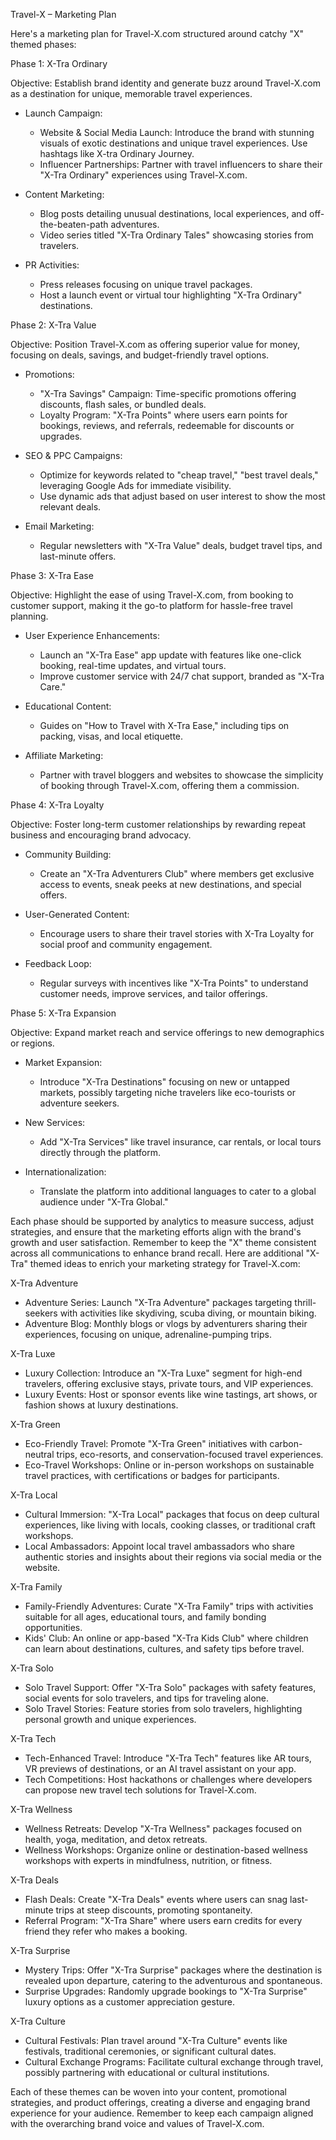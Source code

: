Travel-X – Marketing Plan

Here's a marketing plan for Travel-X.com structured around catchy "X" themed phases:

 Phase 1: X-Tra Ordinary

Objective: Establish brand identity and generate buzz around Travel-X.com as a destination for unique, memorable travel experiences.

- Launch Campaign: 
  - Website & Social Media Launch: Introduce the brand with stunning visuals of exotic destinations and unique travel experiences. Use hashtags like X-tra Ordinary Journey.
  - Influencer Partnerships: Partner with travel influencers to share their "X-Tra Ordinary" experiences using Travel-X.com.

- Content Marketing:
  - Blog posts detailing unusual destinations, local experiences, and off-the-beaten-path adventures.
  - Video series titled "X-Tra Ordinary Tales" showcasing stories from travelers.

- PR Activities:
  - Press releases focusing on unique travel packages.
  - Host a launch event or virtual tour highlighting "X-Tra Ordinary" destinations.

 Phase 2: X-Tra Value

Objective: Position Travel-X.com as offering superior value for money, focusing on deals, savings, and budget-friendly travel options.

- Promotions:
  - "X-Tra Savings" Campaign: Time-specific promotions offering discounts, flash sales, or bundled deals.
  - Loyalty Program: "X-Tra Points" where users earn points for bookings, reviews, and referrals, redeemable for discounts or upgrades.

- SEO & PPC Campaigns:
  - Optimize for keywords related to "cheap travel," "best travel deals," leveraging Google Ads for immediate visibility.
  - Use dynamic ads that adjust based on user interest to show the most relevant deals.

- Email Marketing:
  - Regular newsletters with "X-Tra Value" deals, budget travel tips, and last-minute offers.

 Phase 3: X-Tra Ease

Objective: Highlight the ease of using Travel-X.com, from booking to customer support, making it the go-to platform for hassle-free travel planning.

- User Experience Enhancements:
  - Launch an "X-Tra Ease" app update with features like one-click booking, real-time updates, and virtual tours.
  - Improve customer service with 24/7 chat support, branded as "X-Tra Care."

- Educational Content:
  - Guides on "How to Travel with X-Tra Ease," including tips on packing, visas, and local etiquette.

- Affiliate Marketing:
  - Partner with travel bloggers and websites to showcase the simplicity of booking through Travel-X.com, offering them a commission.

 Phase 4: X-Tra Loyalty

Objective: Foster long-term customer relationships by rewarding repeat business and encouraging brand advocacy.

- Community Building:
  - Create an "X-Tra Adventurers Club" where members get exclusive access to events, sneak peeks at new destinations, and special offers.

- User-Generated Content:
  - Encourage users to share their travel stories with X-Tra Loyalty for social proof and community engagement.

- Feedback Loop:
  - Regular surveys with incentives like "X-Tra Points" to understand customer needs, improve services, and tailor offerings.

 Phase 5: X-Tra Expansion

Objective: Expand market reach and service offerings to new demographics or regions.

- Market Expansion:
  - Introduce "X-Tra Destinations" focusing on new or untapped markets, possibly targeting niche travelers like eco-tourists or adventure seekers.

- New Services:
  - Add "X-Tra Services" like travel insurance, car rentals, or local tours directly through the platform.

- Internationalization:
  - Translate the platform into additional languages to cater to a global audience under "X-Tra Global."

Each phase should be supported by analytics to measure success, adjust strategies, and ensure that the marketing efforts align with the brand's growth and user satisfaction. Remember to keep the "X" theme consistent across all communications to enhance brand recall.
Here are additional "X-Tra" themed ideas to enrich your marketing strategy for Travel-X.com:

 X-Tra Adventure

- Adventure Series: Launch "X-Tra Adventure" packages targeting thrill-seekers with activities like skydiving, scuba diving, or mountain biking. 
- Adventure Blog: Monthly blogs or vlogs by adventurers sharing their experiences, focusing on unique, adrenaline-pumping trips.

 X-Tra Luxe

- Luxury Collection: Introduce an "X-Tra Luxe" segment for high-end travelers, offering exclusive stays, private tours, and VIP experiences.
- Luxury Events: Host or sponsor events like wine tastings, art shows, or fashion shows at luxury destinations.

 X-Tra Green

- Eco-Friendly Travel: Promote "X-Tra Green" initiatives with carbon-neutral trips, eco-resorts, and conservation-focused travel experiences.
- Eco-Travel Workshops: Online or in-person workshops on sustainable travel practices, with certifications or badges for participants.

 X-Tra Local

- Cultural Immersion: "X-Tra Local" packages that focus on deep cultural experiences, like living with locals, cooking classes, or traditional craft workshops.
- Local Ambassadors: Appoint local travel ambassadors who share authentic stories and insights about their regions via social media or the website.

 X-Tra Family

- Family-Friendly Adventures: Curate "X-Tra Family" trips with activities suitable for all ages, educational tours, and family bonding opportunities.
- Kids' Club: An online or app-based "X-Tra Kids Club" where children can learn about destinations, cultures, and safety tips before travel.

 X-Tra Solo

- Solo Travel Support: Offer "X-Tra Solo" packages with safety features, social events for solo travelers, and tips for traveling alone.
- Solo Travel Stories: Feature stories from solo travelers, highlighting personal growth and unique experiences.

 X-Tra Tech

- Tech-Enhanced Travel: Introduce "X-Tra Tech" features like AR tours, VR previews of destinations, or an AI travel assistant on your app.
- Tech Competitions: Host hackathons or challenges where developers can propose new travel tech solutions for Travel-X.com.

 X-Tra Wellness

- Wellness Retreats: Develop "X-Tra Wellness" packages focused on health, yoga, meditation, and detox retreats.
- Wellness Workshops: Organize online or destination-based wellness workshops with experts in mindfulness, nutrition, or fitness.

 X-Tra Deals

- Flash Deals: Create "X-Tra Deals" events where users can snag last-minute trips at steep discounts, promoting spontaneity.
- Referral Program: "X-Tra Share" where users earn credits for every friend they refer who makes a booking.

 X-Tra Surprise

- Mystery Trips: Offer "X-Tra Surprise" packages where the destination is revealed upon departure, catering to the adventurous and spontaneous.
- Surprise Upgrades: Randomly upgrade bookings to "X-Tra Surprise" luxury options as a customer appreciation gesture.

 X-Tra Culture

- Cultural Festivals: Plan travel around "X-Tra Culture" events like festivals, traditional ceremonies, or significant cultural dates.
- Cultural Exchange Programs: Facilitate cultural exchange through travel, possibly partnering with educational or cultural institutions.

Each of these themes can be woven into your content, promotional strategies, and product offerings, creating a diverse and engaging brand experience for your audience. Remember to keep each campaign aligned with the overarching brand voice and values of Travel-X.com.
